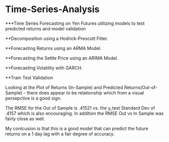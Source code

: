 # Time-Series-Analysis

***Time Series Forecasting on Yen Futures utilizing models to test predicted returns and model validation

**Decomposition using a Hodrick-Prescott Filter.

**Forecasting Returns using an ARMA Model.

**Forecasting the Settle Price using an ARIMA Model.

**Forecasting Volatility with GARCH.

**Train Test Validation


Looking at the Plot of Returns (In-Sample) and Predicted Returns(Out-of-Sample) - there does appear to be relationship which from a visual persepctive is a good sign.

The RMSE for the Out of Sample is .41521 vs. the y_test Standard Dev of .4157 which is also encouraging. In addition the RMSE Out vs In Sample was fairly close as well.

My conlcusion is that this is a good model that can predict the future returns on a 1 day lag with a fair degree of accuracy.

